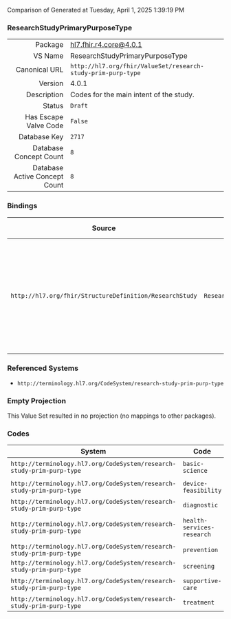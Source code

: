 Comparison of 
Generated at Tuesday, April 1, 2025 1:39:19 PM

### ResearchStudyPrimaryPurposeType

|      |     |
| ---: | --- |
| Package | hl7.fhir.r4.core@4.0.1 |
| VS Name | ResearchStudyPrimaryPurposeType |
| Canonical URL | `http://hl7.org/fhir/ValueSet/research-study-prim-purp-type` |
| Version | 4.0.1 |
| Description | Codes for the main intent of the study. |
| Status | `Draft` |
| Has Escape Valve Code | `False` |
| Database Key | `2717` |
| Database Concept Count | `8` |
| Database Active Concept Count | `8` |
### Bindings

| Source | Element | Binding | Strength | Element Short |
| ------ | ------- | ------- | -------- | ------------- |
| `http://hl7.org/fhir/StructureDefinition/ResearchStudy` | `ResearchStudy.primaryPurposeType` | `http://hl7.org/fhir/ValueSet/research-study-prim-purp-type` | `Extensible` | treatment \| prevention \| diagnostic \| supportive-care \| screening \| health-services-research \| basic-science \| device-feasibility |

### Referenced Systems

* `http://terminology.hl7.org/CodeSystem/research-study-prim-purp-type`
### Empty Projection

This Value Set resulted in no projection (no mappings to other packages).

### Codes

| System | Code | Display |
| ------ | ---- | ------- |
| `http://terminology.hl7.org/CodeSystem/research-study-prim-purp-type` | `basic-science` | Basic Science |
| `http://terminology.hl7.org/CodeSystem/research-study-prim-purp-type` | `device-feasibility` | Device Feasibility |
| `http://terminology.hl7.org/CodeSystem/research-study-prim-purp-type` | `diagnostic` | Diagnostic |
| `http://terminology.hl7.org/CodeSystem/research-study-prim-purp-type` | `health-services-research` | Health Services Research |
| `http://terminology.hl7.org/CodeSystem/research-study-prim-purp-type` | `prevention` | Prevention |
| `http://terminology.hl7.org/CodeSystem/research-study-prim-purp-type` | `screening` | Screening |
| `http://terminology.hl7.org/CodeSystem/research-study-prim-purp-type` | `supportive-care` | Supportive Care |
| `http://terminology.hl7.org/CodeSystem/research-study-prim-purp-type` | `treatment` | Treatment |
